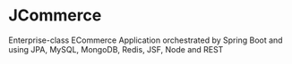 # JCommerce
Enterprise-class ECommerce Application orchestrated by Spring Boot and using JPA, MySQL, MongoDB, Redis, JSF, Node and REST

